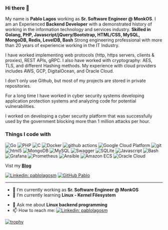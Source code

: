 ### Hi there 👋

My name is **Pablo Lagos** working as **Sr. Software Engineer @ MonkOS**. I am an Experienced **Backend Developer** with a demonstrated history of working in the information technology and services industry. **Skilled in Golang, PHP, Javascript/jQuery/Bootstrap, HTML/CSS, MySQL, MongoDB, Redis, LevelDB, Bash** Strong engineering professional with more than 20 years of experiencie working in the IT Industry.

I have worked implementing web protocols (http, https servers, clients & proxies), REST APIs, gRPC. I also have worked with cryptography: AES, TLS, and
different Hashing methods. My experience with cloud providers includes AWS, GCP, DigitalOcean, and Oracle Cloud.

I don't only use Github, but most of my projects are stored in private repositories. 

For a long time I have worked in cyber security systems developing application protection systems and analyzing code for potential vulnerabilities.

I worked on developing a cyber security platform that was successfully used by the government blocking more than 1 million attacks per hour.

<h3>Things I code with</h3>
<p>
  <img alt="Go" src="https://img.shields.io/badge/-Go-00ADD8?style=flat-square&logo=go&logoColor=white" />
  <img alt="PHP" src="https://img.shields.io/badge/-PHP-777BB4?style=flat-square&logo=php&logoColor=white" />
  <img alt="C" src="https://img.shields.io/badge/-C Language-A8B9CC?style=flat-square&logo=c&logoColor=white" />
  <img alt="Docker" src="https://img.shields.io/badge/-Docker-46a2f1?style=flat-square&logo=docker&logoColor=white" />
  <img alt="github actions" src="https://img.shields.io/badge/-Github_Actions-2088FF?style=flat-square&logo=github-actions&logoColor=white" />
  <img alt="Google Cloud Platform" src="https://img.shields.io/badge/-Google_Cloud_Platform-1a73e8?style=flat-square&logo=google-cloud&logoColor=white" />
  <img alt="git" src="https://img.shields.io/badge/-Git-F05032?style=flat-square&logo=git&logoColor=white" />
  <img alt="html5" src="https://img.shields.io/badge/-HTML5-E34F26?style=flat-square&logo=html5&logoColor=white" />
  <img alt="MongoDB" src="https://img.shields.io/badge/-MongoDB-13aa52?style=flat-square&logo=mongodb&logoColor=white" />
  <img alt="MySQL" src="https://img.shields.io/badge/-MySQL-4479A1?style=flat-square&logo=mysql&logoColor=white" />
  <img alt="Swagger" src="https://img.shields.io/badge/-Swagger-85EA2D?style=flat-square&logo=swagger&logoColor=white" />
  <img alt="SQLite" src="https://img.shields.io/badge/-SQLite-003B57?style=flat-square&logo=sqlite&logoColor=white" />
  <img alt="Javascript" src="https://img.shields.io/badge/-Javascript-F7DF1E?style=flat-square&logo=javascript&logoColor=white" />
  <img alt="Bash" src="https://img.shields.io/badge/-Bash-4EAA25?style=flat-square&logo=gnubash&logoColor=white" />
  <img alt="Grafana" src="https://img.shields.io/badge/-Grafana-F46800?style=flat-square&logo=grafana&logoColor=white" />
  <img alt="Prometheus" src="https://img.shields.io/badge/-Prometheus-E6522C?style=flat-square&logo=prometheus&logoColor=white" />
  <img alt="Ansible" src="https://img.shields.io/badge/-Ansible-EE0000?style=flat-square&logo=ansible&logoColor=white" />
  <img alt="Amazon ECS" src="https://img.shields.io/badge/-Amazon ECS-FF9900?style=flat-square&logo=amazonecs&logoColor=white" />
  <img alt="Oracle Cloud" src="https://img.shields.io/badge/-Oracle Cloud-F80000?style=flat-square&logo=oracle&logoColor=white" />
</p>


Vist my **[Blog](https://medium.com/@pabloandreslagosmaraboli)**

[![Linkedin: pablolagosm](https://img.shields.io/badge/-Pablo-blue?style=flat-square&logo=Linkedin&logoColor=white&link=https://www.linkedin.com/in/pablolagosm/)](https://www.linkedin.com/in/pablolagosm/)
[![GitHub Pablo](https://img.shields.io/github/followers/pablolagos?label=follow&style=social)](https://github.com/pablolagos)

---

- 🔭 I’m currently working as **Sr. Software Engineer @ MonkOS**
- 🌱 I’m currently learning **Linux - Kernel Filesystem**
<!-- - 👯 I’m looking to collaborate on open source/commercial projects
 - 🤔 I’m looking for help with digital marketing to drive traffic to my blog -->
- 💬 Ask me about **Linux backend programming**
- 📫 How to reach me:
  [![Linkedin: pablolagosm](https://img.shields.io/badge/-Pablo-blue?style=flat-square&logo=Linkedin&logoColor=white&link=https://www.linkedin.com/in/pablolagosm/)](https://www.linkedin.com/in/pablolagosm/)


[![trophy](https://github-profile-trophy.vercel.app/?username=pablolagos)](https://github.com/pablolagos/github-profile-trophy)
